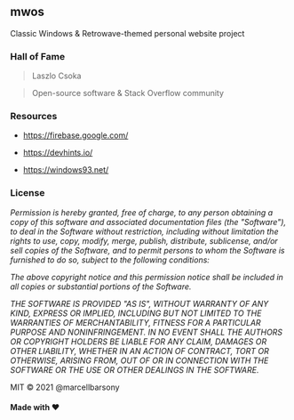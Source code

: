 ## mwos
Classic Windows & Retrowave-themed personal website project

### Hall of Fame

> Laszlo Csoka

> Open-source software & Stack Overflow community

### Resources

- https://firebase.google.com/

- https://devhints.io/

- https://windows93.net/

 ### License

*Permission is hereby granted, free of charge, to any person obtaining a copy of this software
and associated documentation files (the "Software"), to deal in the Software without restriction,
including without limitation the rights to use, copy, modify, merge, publish, distribute, sublicense,
and/or sell copies of the Software, and to permit persons to whom the Software is furnished to do so,
subject to the following conditions:*

*The above copyright notice and this permission notice shall be included in all copies or substantial portions of the Software.*

*THE SOFTWARE IS PROVIDED "AS IS", WITHOUT WARRANTY OF ANY KIND, EXPRESS OR IMPLIED, INCLUDING BUT NOT LIMITED TO THE WARRANTIES OF MERCHANTABILITY, FITNESS FOR A PARTICULAR PURPOSE AND NONINFRINGEMENT. IN NO EVENT SHALL THE AUTHORS OR COPYRIGHT HOLDERS BE LIABLE FOR ANY CLAIM, DAMAGES OR OTHER LIABILITY, WHETHER IN AN ACTION OF CONTRACT, TORT OR OTHERWISE, ARISING FROM, OUT OF OR IN CONNECTION WITH THE SOFTWARE OR THE USE OR OTHER DEALINGS IN THE SOFTWARE.*

MIT © 2021 @marcellbarsony

#### Made with :heart:
